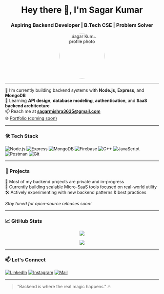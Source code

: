 <h1 align="center">Hey there 👋, I'm Sagar Kumar</h1>
<h3 align="center">Aspiring Backend Developer | B.Tech CSE | Problem Solver</h3>

<p align="center">
  <img src="![trashed-1747387764-IMG20250412153029](https://github.com/user-attachments/assets/b6353da3-bae2-46d4-a62d-38cb51b72a7e)
" width="150" alt="Sagar Kumar profile photo" style="border-radius: 50%;" />
</p>

---

🔧 I’m currently building backend systems with **Node.js**, **Express**, and **MongoDB**  
🌱 Learning **API design**, **database modeling**, **authentication**, and **SaaS backend architecture**   
📫 Reach me at **sagarmishra3635@gmail.com**  
🌐 [Portfolio (coming soon)](https://github.com/Sagarkumar1824)

---

### 🛠️ Tech Stack

![Node.js](https://img.shields.io/badge/-Node.js-339933?style=flat&logo=node.js&logoColor=white)
![Express](https://img.shields.io/badge/-Express.js-000000?style=flat&logo=express&logoColor=white)
![MongoDB](https://img.shields.io/badge/-MongoDB-47A248?style=flat&logo=mongodb&logoColor=white)
![Firebase](https://img.shields.io/badge/-Firebase-FFCA28?style=flat&logo=firebase&logoColor=black)
![C++](https://img.shields.io/badge/-C++-00599C?style=flat&logo=c%2B%2B&logoColor=white)
![JavaScript](https://img.shields.io/badge/-JavaScript-F7DF1E?style=flat&logo=javascript&logoColor=000)
![Postman](https://img.shields.io/badge/-Postman-FF6C37?style=flat&logo=postman&logoColor=white)
![Git](https://img.shields.io/badge/-Git-F05032?style=flat&logo=git&logoColor=white)

---

### 🧪 Projects

🚧 Most of my backend projects are private and in-progress  
🔐 Currently building scalable Micro-SaaS tools focused on real-world utility  
🛠️ Actively experimenting with new backend patterns & best practices

*Stay tuned for open-source releases soon!*

---

### 📈 GitHub Stats

<p align="center">
  <img src="https://github-readme-streak-stats.herokuapp.com?user=Sagarkumar1824&theme=tokyonight&hide_border=true" />
</p>

<p align="center">
  <img src="https://github-readme-stats.vercel.app/api?username=Sagarkumar1824&show_icons=true&theme=tokyonight&hide_border=true" />
</p>

---

### 📫 Let's Connect

[![LinkedIn](https://img.shields.io/badge/-LinkedIn-0A66C2?style=flat&logo=linkedin&logoColor=white)]((https://www.linkedin.com/in/sagar-kumar-4b2713252/))
[![Instagram](https://img.shields.io/badge/-Instagram-E4405F?style=flat&logo=instagram&logoColor=white)]((https://www.instagram.com/sagarmishra__1/))
[![Mail](https://img.shields.io/badge/-Gmail-D14836?style=flat&logo=gmail&logoColor=white)](mailto:sagarmishra3635@gmail.com)

---

> "Backend is where the real magic happens." 🔥
